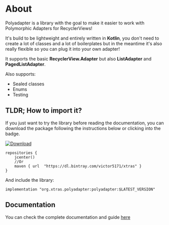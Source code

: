 # About
Polyadapter is a library with the goal to make it easier to work with Polymorphic Adapters for RecyclerViews!

It's build to be lightweight and entirely written in **Kotlin**, you don't need to create a lot of classes and a lot of boilerplates but in the meantime it's also really flexible so you can plug it into your own adapter!

It supports the basic **RecyclerView.Adapter** but also **ListAdapter** and **PagedListAdapter**.

Also supports:
* Sealed classes
* Enums
* Testing

## TLDR; How to import it?
If you just want to try the library before reading the documentation, you can download the package following the instructions below or clicking into the badge.

[ ![Download](https://api.bintray.com/packages/victor5171/xtras/polyadapter/images/download.svg?version=1.0.0) ](https://bintray.com/victor5171/xtras/polyadapter/1.0.0/link)

```
repositories {
    jcenter()
    //Or
    maven { url  "https://dl.bintray.com/victor5171/xtras" }
}
```
And include the library:
```
implementation "org.xtras.polyadapter:polyadapter:$LATEST_VERSION"
```

## Documentation
You can check the complete documentation and guide [here](https://victor5171.github.io/polyadapter)